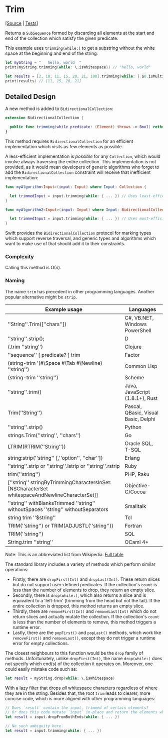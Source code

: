 # Trim

[[Source](https://github.com/apple/swift-algorithms/blob/main/Sources/Algorithms/Trim.swift) |
 [Tests](https://github.com/apple/swift-algorithms/blob/main/Tests/SwiftAlgorithmsTests/TrimTests.swift)]

Returns a `SubSequence` formed by discarding all elements at the start and end of the collection
which satisfy the given predicate.

This example uses `trimming(while:)` to get a substring without the white space at the beginning and end of the string.

```swift
let myString = "   hello, world  "
print(myString.trimming(while: \.isWhitespace)) // "hello, world"

let results = [2, 10, 11, 15, 20, 21, 100].trimming(while: { $0.isMultiple(of: 2) })
print(results) // [11, 15, 20, 21]
```

## Detailed Design

A new method is added to `BidirectionalCollection`:

```swift
extension BidirectionalCollection {

  public func trimming(while predicate: (Element) throws -> Bool) rethrows -> SubSequence
}
```

This method requires `BidirectionalCollection` for an efficient implementation which visits as few elements as possible.

A less-efficient implementation is _possible_ for any `Collection`, which would involve always traversing the
entire collection. This implementation is not provided, as it would mean developers of generic algorithms who forget
to add the `BidirectionalCollection` constraint will receive that inefficient implementation:

```swift
func myAlgorithm<Input>(input: Input) where Input: Collection {

  let trimmedInput = input.trimming(while: { ... }) // Uses least-efficient implementation.
}

func myAlgorithm2<Input>(input: Input) where Input: BidirectionalCollection {

  let trimmedInput = input.trimming(while: { ... }) // Uses most-efficient implementation.
}
```

Swift provides the `BidirectionalCollection` protocol for marking types which support reverse traversal,
and generic types and algorithms which want to make use of that should add it to their constraints.

### Complexity

Calling this method is O(_n_).

### Naming

The name `trim` has precedent in other programming languages. Another popular alternative might be `strip`.

| Example usage | Languages |
|-|-|
| ''String''.Trim([''chars'']) | C#, VB.NET, Windows PowerShell |
| ''string''.strip(); | D |
| (.trim ''string'') | Clojure |
| ''sequence'' [ predicate? ] trim | Factor |
| (string-trim '(#\Space #\Tab #\Newline) ''string'') | Common Lisp |
| (string-trim ''string'') | Scheme |
| ''string''.trim() | Java, JavaScript (1.8.1+), Rust |
| Trim(''String'') | Pascal, QBasic, Visual Basic, Delphi |
| ''string''.strip() | Python |
| strings.Trim(''string'', ''chars'') | Go |
| LTRIM(RTRIM(''String'')) | Oracle SQL, T-SQL |
| string:strip(''string'' [,''option'', ''char'']) | Erlang |
| ''string''.strip or ''string''.lstrip or ''string''.rstrip | Ruby |
| trim(''string'') | PHP, Raku |
| [''string'' stringByTrimmingCharactersInSet:[NSCharacterSet whitespaceAndNewlineCharacterSet]] | Objective-C/Cocoa |
| ''string'' withBlanksTrimmed ''string'' withoutSpaces ''string'' withoutSeparators | Smalltalk |
| string trim ''$string'' | Tcl |
| TRIM(''string'') or TRIM(ADJUSTL(''string'')) | Fortran |
| TRIM(''string'') | SQL |
| String.trim ''string'' | OCaml 4+ |

Note: This is an abbreviated list from Wikipedia. [Full table](https://en.wikipedia.org/wiki/Comparison_of_programming_languages_(string_functions)#trim)

The standard library includes a variety of methods which perform similar operations:

- Firstly, there are `dropFirst(Int)` and `dropLast(Int)`. These return slices but do not support user-defined predicates.
  If the collection's `count` is less than the number of elements to drop, they return an empty slice.
- Secondly, there is `drop(while:)`, which also returns a slice and is equivalent to a 'left-trim' (trimming from the head but not the tail).
  If the entire collection is dropped, this method returns an empty slice.
- Thirdly, there are `removeFirst(Int)` and `removeLast(Int)` which do not return slices and actually mutate the collection.
  If the collection's `count` is less than the number of elements to remove, this method triggers a runtime error.
- Lastly, there are the `popFirst()` and `popLast()` methods, which work like `removeFirst()` and `removeLast()`,
  except they do not trigger a runtime error for empty collections.

The closest neighbours to this function would be the `drop` family of methods. Unfortunately, unlike `dropFirst(Int)`,
the name `drop(while:)` does not specify which end(s) of the collection it operates on. Moreover, one could easily
mistake code such as:

```swift
let result = myString.drop(while: \.isWhitespace)
```

With a lazy filter that drops _all_ whitespace characters regardless of where they are in the string.
Besides that, the root `trim` leads to clearer, more concise code, which is more aligned with other programming
languages:

```swift
// Does `result` contain the input, trimmed of certain elements?
// Or does this code mutate `input` in-place and return the elements which were dropped?
let result = input.dropFromBothEnds(while: { ... })

// No such ambiguity here.
let result = input.trimming(while: { ... })
```
